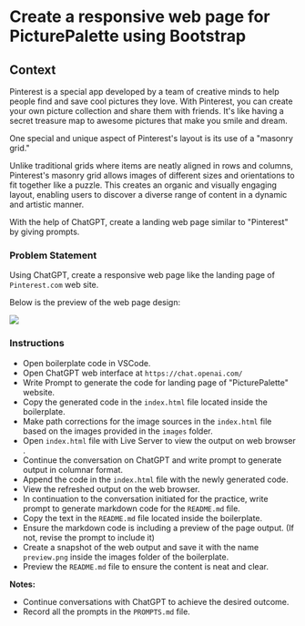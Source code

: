 # Create a responsive web page for PicturePalette using Bootstrap

## Context

Pinterest is a special app developed by a team of creative minds to help people find and save cool pictures they love. With Pinterest, you can create your own picture collection and share them with friends. It's like having a secret treasure map to awesome pictures that make you smile and dream.​

One special and unique aspect of Pinterest's layout is its use of a "masonry grid." ​

Unlike traditional grids where items are neatly aligned in rows and columns, Pinterest's masonry grid allows images of different sizes and orientations to fit together like a puzzle. This creates an organic and visually engaging layout, enabling users to discover a diverse range of content in a dynamic and artistic manner.​

With the help of ChatGPT, create a landing web page similar to "Pinterest" by giving prompts.

### Problem Statement

Using ChatGPT, create a responsive web page like the landing page of `Pinterest.com` web site.

Below is the preview of the web page design:

![](./Picture-Palette.png)

### Instructions

- Open boilerplate code in VSCode.​​
- Open ChatGPT web interface at `https://chat.openai.com/`​​
- Write Prompt to generate the code for landing page of "PicturePalette" website​.​
- Copy the generated code in the `index.html` file located inside the boilerplate.​​
- Make path corrections for the image sources in the `index.html` file based on the images provided in the `images` folder.​​
- Open `index.html` file with Live Server to view the output on web browser​.​
- Continue the conversation on ChatGPT and write prompt to generate output in columnar format.​​
- Append the code in the `index.html` file with the newly generated code.​​
- View the refreshed output on the web browser.​​
- In continuation to the conversation initiated for the practice, write prompt to generate markdown code for the `README.md` file.
- Copy the text in the `README.md` file located inside the boilerplate.​​
- Ensure the markdown code is including a preview of the page output. (If not, revise the prompt to include it)​​
- Create a snapshot of the web output and save it with the name `preview.png` inside the images folder of the boilerplate.​​
- Preview the `README.md` file to ensure the content is neat and clear.​​

**Notes:​**​
- Continue conversations with ChatGPT to achieve the desired outcome.​​
- Record all the prompts in the `PROMPTS.md` file.​